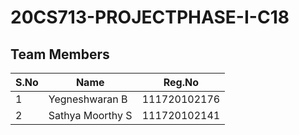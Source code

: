 # 20CS713-PROJECTPHASE-I-C18


## Team Members 

| S.No | Name | Reg.No |
| --- | --- | --- |
| 1 | Yegneshwaran B | 111720102176 |
| 2 | Sathya Moorthy S | 111720102141 |
